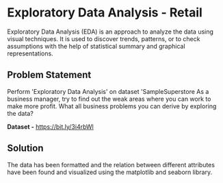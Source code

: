 # Exploratory Data Analysis - Retail
Exploratory Data Analysis (EDA) is an approach to analyze the data using visual techniques. It is used to discover trends, patterns, or to check assumptions with the help of statistical summary and graphical representations.

## Problem Statement
Perform 'Exploratory Data Analysis' on dataset 'SampleSuperstore
As a business manager, try to find out the weak areas where you can work to make more profit.
What all business problems you can derive by exploring the data?

**Dataset -**  https://bit.ly/3i4rbWl

## Solution

The data has been formatted and the relation between different attributes have been found and visualized using the matplotlib and seaborn library.
